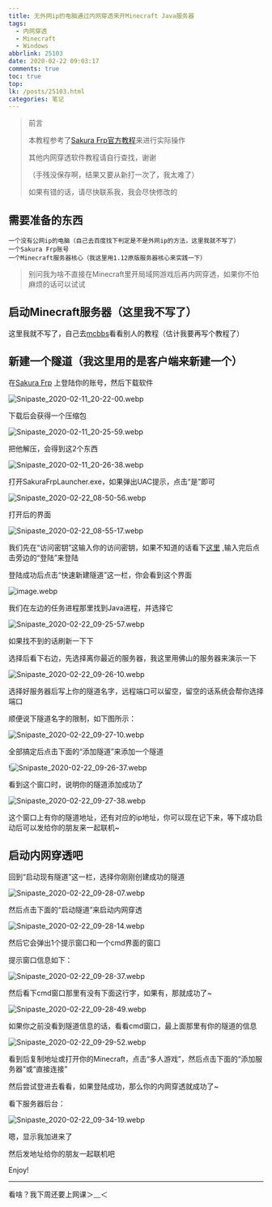 ```yaml
---
title: 无外网ip的电脑通过内网穿透来开Minecraft Java服务器
tags:
  - 内网穿透
  - Minecraft
  - Windows
abbrlink: 25103
date: 2020-02-22 09:03:17
comments: true
toc: true
top:
lk: /posts/25103.html
categories: 笔记
---
```

> 前言
>
> 本教程参考了[Sakura Frp官方教程](https://moe.do/archives/sakurafrp_launcher_helper.html)来进行实际操作
>
>其他内网穿透软件教程请自行查找，谢谢
>
>（手残没保存啊，结果又要从新打一次了，我太难了）
>
>如果有错的话，请尽快联系我，我会尽快修改的


## 需要准备的东西


	一个没有公网ip的电脑（自己去百度找下判定是不是外网ip的方法，这里我就不写了）
	一个Sakura Frp账号
	一个Minecraft服务器核心（我这里用1.12原版服务器核心来实践一下）


> 别问我为啥不直接在Minecraft里开局域网游戏后再内网穿透，如果你不怕麻烦的话可以试试


## 启动Minecraft服务器（这里我不写了）

这里我就不写了，自己去[mcbbs](https://www.mcbbs.net)看看别人的教程（估计我要再写个教程了）


## 新建一个隧道（我这里用的是客户端来新建一个）

在[Sakura Frp](https://www.natfrp.com) 上登陆你的账号，然后下载软件

![Snipaste_2020-02-11_20-22-00.webp](https://liliakaijun-pic.vercel.app/25103/PLAVdQE7kfYKhSi.webp)

下载后会获得一个压缩包

![Snipaste_2020-02-11_20-25-59.webp](https://liliakaijun-pic.vercel.app/25103/nLDzI9RJ8Sfst4x.webp)

把他解压，会得到这2个东西

![Snipaste_2020-02-11_20-26-38.webp](https://liliakaijun-pic.vercel.app/25103/QJVjct4kRvml9hu.webp)

打开SakuraFrpLauncher.exe，如果弹出UAC提示，点击“是”即可

![Snipaste_2020-02-22_08-50-56.webp](https://liliakaijun-pic.vercel.app/25103/qQ1wycPLVXECA3N.webp)

打开后的界面

![Snipaste_2020-02-22_08-55-17.webp](https://liliakaijun-pic.vercel.app/25103/MSd61RU9t4XKTvh.webp)

我们先在“访问密钥”这输入你的访问密钥，如果不知道的话看下[这里](https://moe.do/archives/sakurafrp_findtoken.html) ,输入完后点击旁边的“登陆”来登陆

登陆成功后点击“快速新建隧道”这一栏，你会看到这个界面

![image.webp](https://liliakaijun-pic.vercel.app/25103/L16qGDcTUkXfrJj.webp)

我们在左边的任务进程那里找到Java进程，并选择它

![Snipaste_2020-02-22_09-25-57.webp](https://liliakaijun-pic.vercel.app/25103/mt6OdcWJ7wiY3sH.webp)

如果找不到的话刷新一下下

选择后看下右边，先选择离你最近的服务器，我这里用佛山的服务器来演示一下

![Snipaste_2020-02-22_09-26-10.webp](https://liliakaijun-pic.vercel.app/25103/huScYmrNEaRZ941.webp)

选择好服务器后写上你的隧道名字，远程端口可以留空，留空的话系统会帮你选择端口

顺便说下隧道名字的限制，如下图所示：

![Snipaste_2020-02-22_09-27-10.webp](https://liliakaijun-pic.vercel.app/25103/DaUGd2IQRu7hepJ.webp)

全部搞定后点击下面的“添加隧道”来添加一个隧道

!![Snipaste_2020-02-22_09-26-37.webp](https://liliakaijun-pic.vercel.app/25103/MKLlEtNiwCnOfvI.webp)

看到这个窗口时，说明你的隧道添加成功了

![Snipaste_2020-02-22_09-27-38.webp](https://liliakaijun-pic.vercel.app/25103/ZvdNc7TRxVaFKr9.webp)

这个窗口上有你的隧道地址，还有对应的ip地址，你可以现在记下来，等下成功启动后可以发给你的朋友来一起联机~


## 启动内网穿透吧

回到“启动现有隧道”这一栏，选择你刚刚创建成功的隧道

![Snipaste_2020-02-22_09-28-07.webp](https://liliakaijun-pic.vercel.app/25103/YKym1UEvN6x9sct.webp)

然后点击下面的“启动隧道”来启动内网穿透

![Snipaste_2020-02-22_09-28-14.webp](https://liliakaijun-pic.vercel.app/25103/aPqIzxhnog28KO7.webp)

然后它会弹出1个提示窗口和一个cmd界面的窗口

提示窗口信息如下：

![Snipaste_2020-02-22_09-28-37.webp](https://liliakaijun-pic.vercel.app/25103/IUgw5sK1E84ZJAY.webp)

然后看下cmd窗口那里有没有下面这行字，如果有，那就成功了~

![Snipaste_2020-02-22_09-28-49.webp](https://liliakaijun-pic.vercel.app/25103/jmcGYzEO6dnwUPA.webp)

如果你之前没看到隧道信息的话，看看cmd窗口，最上面那里有你的隧道的信息

![Snipaste_2020-02-22_09-29-52.webp](https://liliakaijun-pic.vercel.app/25103/MkL4rbuJf1QCReB.webp)

看到后复制地址或打开你的Minecraft，点击“多人游戏”，然后点击下面的“添加服务器”或“直接连接”

然后尝试登进去看看，如果登陆成功，那么你的内网穿透就成功了~

看下服务器后台：

![Snipaste_2020-02-22_09-34-19.webp](https://liliakaijun-pic.vercel.app/25103/A2CysBKENcFueGm.webp)

嗯，显示我加进来了

然后发地址给你的朋友一起联机吧

Enjoy!

---

看啥？我下周还要上网课＞﹏＜

